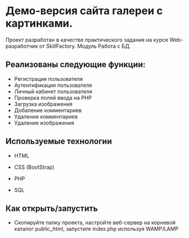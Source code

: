 # Демо-версия сайта галереи с картинками.

Проект разработан в качестве практического задания на курсе Web-разработчик от SkillFactory.
Модуль Работа с БД.

## Реализованы следующие функции:

* Регистрация пользователя
* Аутентификация пользователя
* Личный кабинет пользователя
* Проверка полей ввода на PHP
* Загрузка изображения
* Добаление комментариев
* Удаление комментариев
* Удаление изображения

## Используемые технологии

* HTML

* CSS (BootStrap)

* PHP
  
* SQL

## Как открыть/запустить

* Скопируйте папку проекта, настройте веб-сервер на корневой каталог public_html, запустите index.php используя WAMP/LAMP
